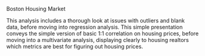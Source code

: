 Boston Housing Market

This analysis includes a thorough look at issues with outliers and blank data, before moving into regression analysis. This simple presentation conveys the simple version of basic 1:1 correlation on housing prices, before moving into a multivariate analysis, displaying clearly to housing realtors which metrics are best for figuring out housing prices.
